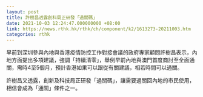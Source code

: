 ```yaml
---
layout: post
title: 許樹昌透露創科局正研發「過關碼」
date: 2021-10-03 12:24:47.000000000 +08:00
link: https://news.rthk.hk/rthk/ch/component/k2/1613273-20211003.htm
categories: rthk
---
```


早前到深圳參與內地與香港疫情防控工作對接會議的政府專家顧問許樹昌表示，內地方面提出多項建議，強調「持續清零」，舉例早前內地與澳門首度商討至全面通關，需時4至5個月，預計香港如果可以跟從有關建議，相若時間可以通關。

許樹昌又透露，創新及科技局正研發「過關碼」，讓需要過關回內地的市民使用，相信會成為「通關」條件之一。
